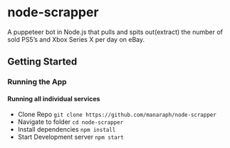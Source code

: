 # node-scrapper
A puppeteer bot in Node.js that pulls and spits out(extract) the number of sold PS5’s and Xbox Series X per day on eBay.

## Getting Started
### Running the App
#### Running all individual services
 - Clone Repo `git clone https://github.com/manaraph/node-scrapper`
 - Navigate to folder `cd node-scrapper`
 - Install dependencies `npm install`
 - Start Development server `npm start`
